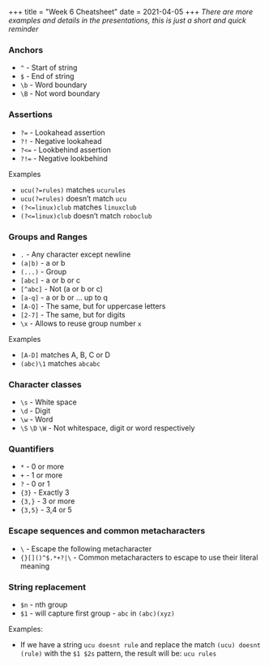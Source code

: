 +++
title = "Week 6 Cheatsheet"
date = 2021-04-05
+++
*There are more examples and details in the presentations, this is just a short and quick reminder*

### Anchors

* `^` - Start of string
* `$` - End of string
* `\b` - Word boundary
* `\B` - Not word boundary

### Assertions

* `?=` - Lookahead assertion
* `?!` - Negative lookahead
* `?<=` - Lookbehind assertion
* `?!=` - Negative lookbehind

Examples
* `ucu(?=rules)` matches `ucurules`
* `ucu(?=rules)` doesn’t match `ucu`
* `(?<=linux)club` matches `linuxclub`
* `(?<=linux)club` doesn’t match `roboclub`

### Groups and Ranges

* `.` - Any character except newline
* `(a|b)` - a or b
* `(...)` - Group
* `[abc]` - a or b or c
* `[^abc]` - Not (a or b or c)
* `[a-q]` - a or b or ... up to q
* `[A-Q]` - The same, but for uppercase letters
* `[2-7]` - The same, but for digits
* `\x` - Allows to reuse group number `x`

Examples
* `[A-D]` matches A, B, C or D
* `(abc)\1` matches `abcabc`

### Character classes

* `\s` - White space
* `\d` - Digit
* `\w` - Word
* `\S` `\D` `\W` - Not whitespace, digit or word respectively

### Quantifiers

* `*` - 0 or more
* `+` - 1 or more
* `?` - 0 or 1
* `{3}` - Exactly 3
* `{3,}` - 3 or more
* `{3,5}` - 3,4 or 5

### Escape sequences and common metacharacters

* `\` - Escape the following metacharacter
* `{}[]()^$.*+?|\` - Common metacharacters to escape to use their literal meaning

### String replacement

* `$n` - nth group
* `$1` - will capture first group - `abc` in `(abc)(xyz)`

Examples:
* If we have a string `ucu doesnt rule` and replace the match `(ucu) doesnt (rule)` with the `$1 $2s` pattern, the result will be: `ucu rules`
